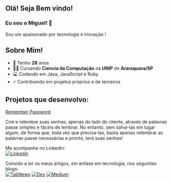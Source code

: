 ## Olá! Seja Bem vindo!
### Eu sou o Miguel! 👋

Sou um apaixonado por tecnologia e inovação !

## Sobre Mim!
  - 🎉 Tenho **28** anos
  - 👨‍🎓 Cursando **Ciencia da Computação** na **UNIP** de **Araraquara/SP**
  - 💻 Codando em Java, JavaScript e Ruby
  - ⚡ Contribuindo em projetos próprios e de terceiros

## Projetos que desenvolvo:
[Remember Password](https://github.com/migmoroni/remember-password)

Crie e relembre suas senhas, apenas do lado do cliente, através de palavras passe simples e fáceis de lembrar.
No entanto, sem salva-las em lugar algum, de forma que, toda vez que precisa-las, basta apenas relembrar as palavras passe necessárias e pronto, terá suas senhas!

Me acompanhe no Linkedin:
<br>
<a href="https://www.linkedin.com/in/migmoroni/"><img src="" alt="Linkedin"></a>

Convido a ler os meus artigos, em enfase em tecnologia, nos seguintes blogs:
<br>
<a href="https://www.tabnews.com.br/migmoroni"><img src="" alt="TabNews"></a>
<a href="https://dev.to/migmoroni"><img src="" alt="Dev"></a>
<a href="https://medium.com/@migmoroni"><img src="" alt="Medium"></a>
